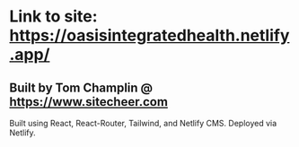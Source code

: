 # Link to site: https://oasisintegratedhealth.netlify.app/

## Built by Tom Champlin @ https://www.sitecheer.com

Built using React, React-Router, Tailwind, and Netlify CMS. Deployed via Netlify.

